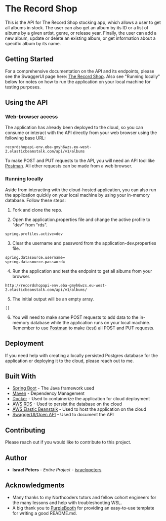 # The Record Shop

This is the API for The Record Shop stocking app, which allows a user to get all albums in stock. The user can also get an album by its ID or a list of albums by a given artist, genre, or release year. Finally, the user can add a new album, update or delete an existing album, or get information about a specific album by its name.

## Getting Started

For a comprehensive documentation on the API and its endpoints, please see the SwaggerUI page here: [The Record Shop](http://recordshopapi-env.eba-gmyh6wzs.eu-west-2.elasticbeanstalk.com/api/v1/albums/docs). 
Also see "Running locally" below for notes on how to run the application on your local machine for testing purposes.

## Using the API

### Web-browser access
The application has already been deployed to the cloud, so you can consume or interact with the API directly from your web browser using the following base URL: 

```
recordshopapi-env.eba-gmyh6wzs.eu-west-2.elasticbeanstalk.com/api/v1/albums
```

To make POST and PUT requests to the API, you will need an API tool like [Postman](https://www.postman.com/). All other requests can be made from a web browser. 


### Running locally

Aside from interacting with the cloud-hosted application, you can also run the application quickly on your local machine by using your in-memory database. Follow these steps:


1. Fork and clone the repo.

2. Open the application.properties file and change the active profile to "dev" from "rds".

```
spring.profiles.active=dev
```

3. Clear the username and password from the application-dev.properties file.

```
spring.datasource.username=
spring.datasource.password=
```

4. Run the application and test the endpoint to get all albums from your browser.

```
http://recordshopapi-env.eba-gmyh6wzs.eu-west-2.elasticbeanstalk.com/api/v1/albums/
```
5. The initial output will be an empty array.
```
[]
```
6. You will need to make some POST requests to add data to the in-memory database while the application runs on your local machine. Remember to use [Postman](https://www.postman.com/) to make (test) all POST and PUT requests.

## Deployment

If you need help with creating a locally persisted Postgres database for the application or deploying it to the cloud, please reach out to me.

## Built With

* [Spring Boot](https://spring.io/projects/spring-boot) - The Java framework used
* [Maven](https://maven.apache.org/) - Dependency Management
* [Docker](https://www.docker.com/) - Used to containerize the application for cloud deployment
* [AWS RDS](https://aws.amazon.com/rds/) - Used to persist the database on the cloud
* [AWS Elastic Beanstalk](https://aws.amazon.com/elasticbeanstalk/) - Used to host the application on the cloud
* [SwaggerUI/Open API](https://swagger.io/tools/swagger-ui/) - Used to document the API

## Contributing

Please reach out if you would like to contribute to this project.

## Author

* **Israel Peters** - *Entire Project* - [israelopeters](https://github.com/israelopeters)


## Acknowledgments

* Many thanks to my Northcoders tutors and fellow cohort engineers for the many lessons and help with troubleshooting WSL.
* A big thank you to [PurpleBooth](https://github.com/PurpleBooth) for providing an easy-to-use template for writing a good README.md.
